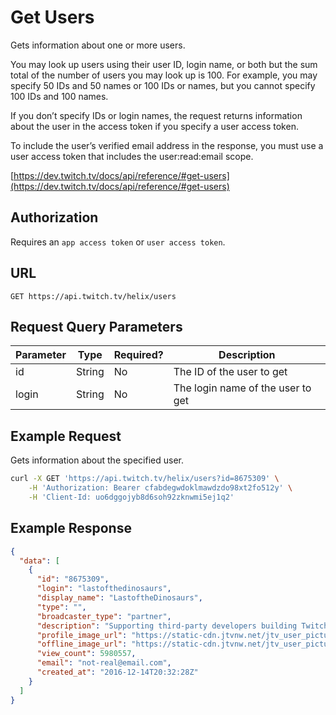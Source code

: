 # Get Users

Gets information about one or more users.

You may look up users using their user ID, login name, or both but the sum total of the number of users you may look up is 100. For example, you may specify 50 IDs and 50 names or 100 IDs or names, but you cannot specify 100 IDs and 100 names.

If you don’t specify IDs or login names, the request returns information about the user in the access token if you specify a user access token.

To include the user’s verified email address in the response, you must use a user access token that includes the user:read:email scope.

[https://dev.twitch.tv/docs/api/reference/#get-users](https://dev.twitch.tv/docs/api/reference/#get-users)

## Authorization

Requires an `app access token` or `user access token`.

## URL

`GET https://api.twitch.tv/helix/users`

## Request Query Parameters

| Parameter  | Type   | Required?  | Description                        |
|------------|--------|------------|------------------------------------|
| id         | String | No         | The ID of the user to get          |
| login      | String | No         | The login name of the user to get  |

## Example Request

Gets information about the specified user.

``` bash
curl -X GET 'https://api.twitch.tv/helix/users?id=8675309' \
    -H 'Authorization: Bearer cfabdegwdoklmawdzdo98xt2fo512y' \
    -H 'Client-Id: uo6dggojyb8d6soh92zknwmi5ej1q2'

```

## Example Response

``` json
{
  "data": [
    {
      "id": "8675309",
      "login": "lastofthedinosaurs",
      "display_name": "LastoftheDinosaurs",
      "type": "",
      "broadcaster_type": "partner",
      "description": "Supporting third-party developers building Twitch integrations from chatbots to game integrations.",
      "profile_image_url": "https://static-cdn.jtvnw.net/jtv_user_pictures/8a6381c7-d0c0-4576-b179-38bd5ce1d6af-profile_image-300x300.png",
      "offline_image_url": "https://static-cdn.jtvnw.net/jtv_user_pictures/3f13ab61-ec78-4fe6-8481-8682cb3b0ac2-channel_offline_image-1920x1080.png",
      "view_count": 5980557,
      "email": "not-real@email.com",
      "created_at": "2016-12-14T20:32:28Z"
    }
  ]
}
```